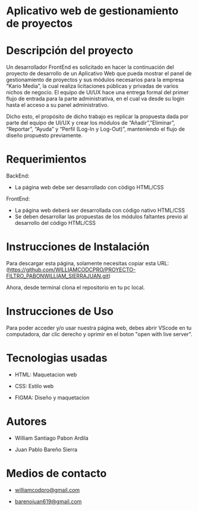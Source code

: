 # Aplicativo web de gestionamiento de proyectos


# Descripción del proyecto
Un desarrollador FrontEnd es solicitado en hacer la continuación del proyecto de desarrollo de un Aplicativo Web que pueda mostrar el panel de gestionamiento de proyectos y sus módulos necesarios para la empresa “Kario Media”, la cual realiza licitaciones públicas y privadas de varios nichos de negocio. El equipo de UI/UX hace una entrega formal del primer flujo de entrada para la parte administrativa, en el cual va desde su login hasta el acceso a su panel administrativo.

Dicho esto, el propósito de dicho trabajo es replicar la propuesta dada por parte del equipo de UI/UX y crear los módulos de “Añadir”,”Eliminar”, “Reportar”, “Ayuda” y “Perfil (Log-In y Log-Out)”, manteniendo el flujo de diseño propuesto previamente.

# Requerimientos

BackEnd:

- La página web debe ser desarrollado con código HTML/CSS

FrontEnd:

- La página web deberá ser desarrollada con código nativo HTML/CSS
- Se deben desarrollar las propuestas de los módulos faltantes previo al desarrollo del código HTML/CSS

# Instrucciones de Instalación
Para descargar esta página, solamente necesitas copiar esta URL: (https://github.com/WILLIAMCODCPRO/PROYECTO-FILTRO_PABONWILLIAM_SIERRAJUAN.git) 

Ahora, desde terminal clona el repositorio en tu pc local.

# Instrucciones de Uso
Para poder acceder y/o usar nuestra página web, debes abrir VScode en tu computadora, dar clic derecho y oprimir en el boton "open with live server".
# Tecnologias usadas 
- HTML: Maquetacion web

- CSS: Estilo web

- FIGMA: Diseño y maquetacion

# Autores
- William Santiago Pabon Ardila

- Juan Pablo Bareño Sierra

# Medios de contacto
- williamcodpro@gmail.com

- barenojuan619@gmail.com
